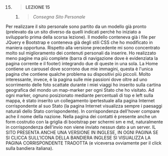 15. > **LEZIONE 15**
     1. > *Consegna Sito Personale*
     
Per realizzare il sito personale sono partito da un modello già pronto (prelevato da un sito diverso da quelli indicati perchè ho
iniziato a svilupparlo prima della scorsa lezione). Il modello conteneva già i file per JQuery e Bootstrap e conteneva già degli 
stili CSS che ho modificato in maniera opportuna. Rispetto alla versione precedente mi sono concentrato molto sul miglioramento
dei contenuti personali da inserire. Ho realizzato meno pagine ma più complete (barra di navigazione dove è evidenziata la pagina
corrente e il footer) integrando due di queste in una sola. La Home contiene un carousel dove scorrono due mie immagini, questa
è l'unica pagina che contiene qualche problema su dispositivi più piccoli. Molto interessante, invece, è la pagina sulle mie passioni
dove oltre ad uno scorrimento delle foto scattate durante i miei viaggi ho inserito sulla cartina geografica del mondo un map-marker
per ogni Stato che ho visitato. Ad ogni marker, ognuno posizionato mediante percentuali di top e left sulla mappa, è stato inserito
un collegamento ipertestuale alla pagina Internet corrispondente al suo Stato (la pagina Internet visualizza sempre i paesaggi
naturali dello Stato corrispondente). In corrispondenza dell'hover compare ache il nome della nazione. Nella pagina dei contatti
è presente anche un form costrutio con la griglia di bootstrap per schermi sm e md, naturalmente in corrispondenza dell'invio
non viene inviato nessun dato a un server. IL SITO PRESENTA ANCHE UNA VERSIONE IN INGLESE, IN OGNI PAGINA SE SI CLICCA
SULL'ICONA DELLA BANDIERA INGLESE SI VISUALIZZA LA PAGINA CORRISPONDENTE TRADOTTA (e viceversa ovviamente per il click sulla bandiera
italiana).
